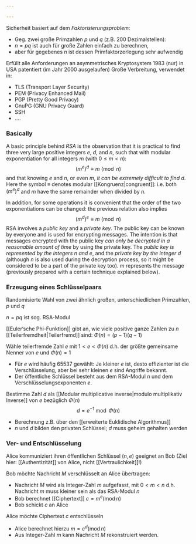 ```yaml
---

---
```


Sicherheit basiert auf dem *Faktorisierungsproblem*: 
- Geg. zwei große Primzahlen $p$ und $q$ (z.B. 200 Dezimalstellen): 
- $n=pq$ ist auch für große Zahlen einfach zu berechnen, 
- aber für gegebenes $n$ ist dessen Primfaktorzerlegung sehr aufwendig 

Erfüllt alle Anforderungen an asymmetrisches Kryptosystem 
1983 (nur) in USA patentiert (im Jahr 2000 ausgelaufen)
Große Verbreitung, verwendet in: 
- TLS (Transport Layer Security) 
- PEM (Privacy Enhanced Mail) 
- PGP (Pretty Good Privacy) 
- GnuPG (GNU Privacy Guard) 
- SSH 
- ....
### Basically
A basic principle behind *RSA* is the observation that it is practical to find three very large positive integers $e$, $d$, and $n$, such that with modular exponentiation for all integers $m$ (with $0 ≤ m < n$):
$${\displaystyle (m^{e})^{d}\equiv m{\pmod {n}}}$$
and that knowing $e$ and $n$, or even $m$, *it can be extremely difficult to find* $d$. Here the symbol $≡$ denotes modular [[Kongruenz|congruent]]: i.e. both $(m^e)^d$ and $m$ have the same remainder when divided by $n$.

In addition, for some operations it is convenient that the order of the two exponentiations can be changed: the previous relation also implies
$${\displaystyle (m^{d})^{e}\equiv m{\pmod {n}}}$$
RSA involves a *public key* and a *private key*. The public key can be known by everyone and is used for encrypting messages. The intention is that messages encrypted with the public key *can only be decrypted in a reasonable amount of time* by using the private key. The *public key is represented by the integers $n$ and $e$*, and the *private key by the integer $d$* (although $n$ is also used during the decryption process, so it might be considered to be a part of the private key too). $m$ represents the message (previously prepared with a certain technique explained below). 
### Erzeugung eines Schlüsselpaars

Randomisierte Wahl von zwei ähnlich großen, unterschiedlichen Primzahlen, $p$ und $q$ 

$n = pq$ ist sog. RSA-Modul 

[[Euler‘sche Phi-Funktion]] gibt an, wie viele positive ganze Zahlen zu $n$ [[Teilerfremdheit|Teilerfremd]] sind: $\Phi(n) = (p-1)(q-1)$

Wähle teilerfremde Zahl $e$ mit $1\lt e \lt \Phi(n)$
d.h. der größte gemeinsame Nenner von $e$ und $\Phi(n)= 1$
- Für $e$ wird häufig 65537 gewählt: Je kleiner $e$ ist, desto effizienter ist die Verschlüsselung, aber bei sehr kleinen $e$ sind Angriffe bekannt. 
- Der öffentliche Schlüssel besteht aus dem RSA-Modul $n$ und dem Verschlüsselungsexponenten $e$. 

Bestimme Zahl $d$ als [[Modular multiplicative inverse|modulo multiplikativ Inverse]] von $e$ bezüglich $\Phi(n)$ 
$$d = e^{-1}\:\operatorname{mod}\: \Phi(n)$$
- Berechnung z.B. über den [[erweiterte Euklidische Algorithmus]] 
- $n$ und $d$ bilden den privaten Schlüssel; $d$ muss geheim gehalten werden

### Ver- und Entschlüsselung

Alice kommuniziert ihren öffentlichen Schlüssel $(n,e)$ geeignet an Bob (Ziel hier: [[Authentizität]] von Alice, nicht [[Vertraulichkeit]]!)

Bob möchte Nachricht $M$ verschlüsselt an Alice übertragen:
- Nachricht $M$ wird als Integer-Zahl $m$ aufgefasst, mit $0 \lt m \lt n$  d.h. Nachricht $m$ muss kleiner sein als das RSA-Modul $n$ 
- Bob berechnet [[Ciphertext]] $c = m^e (\operatorname{mod} n)$ 
- Bob schickt $c$ an Alice 

Alice möchte Ciphertext $c$ entschlüsseln 
- Alice berechnet hierzu $m = c^d (\operatorname{mod} n)$
- Aus Integer-Zahl $m$ kann Nachricht $M$ rekonstruiert werden.